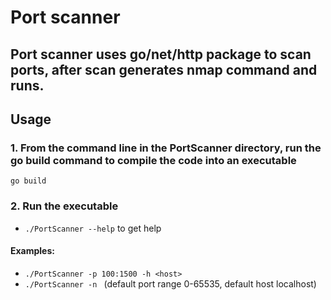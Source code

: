 # Port scanner
## Port scanner uses go/net/http package to scan ports, after scan generates nmap command and runs.

## Usage
### 1. From the command line in the PortScanner directory, run the go build command to compile the code into an executable
  
  ```go build```

### 2. Run the executable
  - ```./PortScanner --help``` to get help
  
#### Examples:
  - ```./PortScanner -p 100:1500 -h <host>```
  - ```./PortScanner -n ``` (default port range 0-65535, default host localhost)
